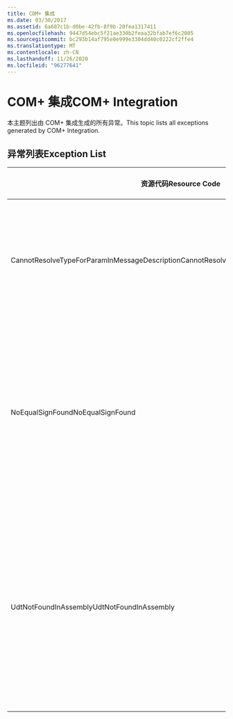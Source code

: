 ```yaml
---
title: COM+ 集成
ms.date: 03/30/2017
ms.assetid: 6a687c1b-d0be-42fb-8f9b-20fea1317411
ms.openlocfilehash: 9447d54ebc5f21ae330b2feaa32bfab7ef6c2005
ms.sourcegitcommit: bc293b14af795e0e999e3304dd40c0222cf2ffe4
ms.translationtype: MT
ms.contentlocale: zh-CN
ms.lasthandoff: 11/26/2020
ms.locfileid: "96277641"
---
```

# <a name="com-integration"></a><span data-ttu-id="14173-102">COM+ 集成</span><span class="sxs-lookup"><span data-stu-id="14173-102">COM+ Integration</span></span>

<span data-ttu-id="14173-103">本主题列出由 COM+ 集成生成的所有异常。</span><span class="sxs-lookup"><span data-stu-id="14173-103">This topic lists all exceptions generated by COM+ Integration.</span></span>  
  
## <a name="exception-list"></a><span data-ttu-id="14173-104">异常列表</span><span class="sxs-lookup"><span data-stu-id="14173-104">Exception List</span></span>  
  
|<span data-ttu-id="14173-105">资源代码</span><span class="sxs-lookup"><span data-stu-id="14173-105">Resource Code</span></span>|<span data-ttu-id="14173-106">资源字符串</span><span class="sxs-lookup"><span data-stu-id="14173-106">Resource String</span></span>|  
|-------------------|---------------------|  
|<span data-ttu-id="14173-107">CannotResolveTypeForParamInMessageDescription</span><span class="sxs-lookup"><span data-stu-id="14173-107">CannotResolveTypeForParamInMessageDescription</span></span>|<span data-ttu-id="14173-108">无法解析指定命名空间中的指定参数的类型。</span><span class="sxs-lookup"><span data-stu-id="14173-108">The type for the specified parameter within the specified namespace cannot be resolved.</span></span>|  
|<span data-ttu-id="14173-109">NoEqualSignFound</span><span class="sxs-lookup"><span data-stu-id="14173-109">NoEqualSignFound</span></span>|<span data-ttu-id="14173-110">指定关键字的后面没有等号。</span><span class="sxs-lookup"><span data-stu-id="14173-110">The specified keyword has no equal sign following it.</span></span> <span data-ttu-id="14173-111">请确保每个关键字的后面都有一个等号和一个值。</span><span class="sxs-lookup"><span data-stu-id="14173-111">Ensure that each keyword is followed by an equal sign and a value.</span></span>|  
|<span data-ttu-id="14173-112">UdtNotFoundInAssembly</span><span class="sxs-lookup"><span data-stu-id="14173-112">UdtNotFoundInAssembly</span></span>|<span data-ttu-id="14173-113">无法找到指定的用户定义类型。</span><span class="sxs-lookup"><span data-stu-id="14173-113">The specified user-defined type cannot be found.</span></span> <span data-ttu-id="14173-114">请确保注册和指定了正确的类型和类型库。</span><span class="sxs-lookup"><span data-stu-id="14173-114">Ensure that the correct type and type library are registered and specified.</span></span>|
